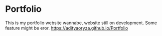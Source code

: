 # Portfolio

This is my portfolio website wannabe, website still on development. Some feature might be eror.
https://adityaoryza.github.io/Portfolio

